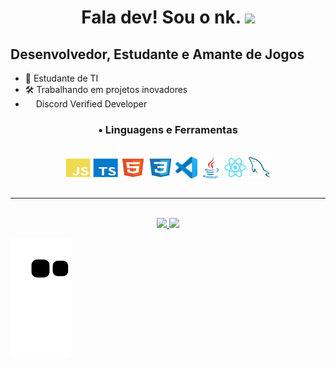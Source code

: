 <div>
  <h1 align="center">Fala dev! Sou o nk.  <img src="https://raw.githubusercontent.com/kaueMarques/kaueMarques/master/hi.gif" width="25px"></h1>
</div>

<!-- FUN FACTS -->
## Desenvolvedor, Estudante e Amante de Jogos

- 📘 Estudante de TI
- 🛠️ Trabalhando em projetos inovadores
- <img src="https://cdn.discordapp.com/emojis/920063699694284810.webp?size=96&quality=lossless" width="13px" height="13">  Discord Verified Developer 

<!-- END OF FUN FACTS -->

<!-- CONNECT WITH ME SECTION -->


 <!-- LANGUAGE AND TOOLS SECTION -->
 <div align="center">

 ### • Linguagens e Ferramentas
 </div>
 
<div align="center" valign="top"><br> 
  <img align="center" alt="Js" height="30" width="40" src="https://raw.githubusercontent.com/devicons/devicon/master/icons/javascript/javascript-plain.svg">
  <img align="center" alt="Js" height="30" width="40" src="https://raw.githubusercontent.com/devicons/devicon/master/icons/typescript/typescript-plain.svg">
  <img align="center" alt="HTML" height="30" width="40" src="https://raw.githubusercontent.com/devicons/devicon/master/icons/html5/html5-original.svg">
  <img align="center" alt="CSS" height="30" width="40" src="https://raw.githubusercontent.com/devicons/devicon/master/icons/css3/css3-original.svg">
  <img align="center" alt="github" height="35" width="35" src="https://raw.githubusercontent.com/github/explore/80688e429a7d4ef2fca1e82350fe8e3517d3494d/topics/visual-studio-code/visual-studio-code.png">
  <img align="center" alt="java" height="35" width="35" src="https://raw.githubusercontent.com/devicons/devicon/master/icons/java/java-original.svg">
  <img align="center" alt="react" height="35" width="35" src="https://raw.githubusercontent.com/devicons/devicon/master/icons/react/react-original.svg">
  <img align="center" alt="mysql" height="35" width="35" src="https://raw.githubusercontent.com/devicons/devicon/master/icons/mysql/mysql-original.svg">
</div><br>
<!-- END OF LANGUAGE AND TOOLS SECTION -->

---
<br>

<!-- STATS SECTION -->
<div align="center">
  <a href="https://github.com/nkdevz">
  <img height="180em" src="https://github-readme-stats.vercel.app/api?username=nkdevz&show_icons=true&theme=dracula&include_all_commits=true&count_private=true"/>
  <img height="180em" src="https://github-readme-stats.vercel.app/api/top-langs/?username=nkdevz&layout=compact&langs_count=7&theme=dracula"/>
</div>
<!-- END OF STATS SECTION -->

<!-- I'M USING 'RAFABALLERINI' SNAKE ANIMATION ONLY FOR DESIGN PURPOSE. I'M NOT TRYING TO USE ALL HER COMMITS TO IMPRESS ANYONE -->
![Snake animation](https://github.com/rafaballerini/rafaballerini/blob/output/github-contribution-grid-snake.svg)
<!-- END -->
